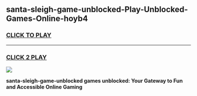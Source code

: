 
## santa-sleigh-game-unblocked-Play-Unblocked-Games-Online-hoyb4
<h3>
<a href="https://premium76.site?title=santa-sleigh-game-unblocked&ref=24A">CLICK TO PLAY</a></h3>
<hr>

<h3>
<a href="https://premium76.site?title=santa-sleigh-game-unblocked&ref=24A">CLICK 2 PLAY</a>
  
</h3>

<a href="https://premium76.site?title=santa-sleigh-game-unblocked&ref=24A"><img src="https://clearcache.store/games.png"></a>


**santa-sleigh-game-unblocked games unblocked: Your Gateway to Fun and Accessible Online Gaming**
